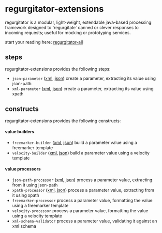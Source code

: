 # regurgitator-extensions

regurgitator is a modular, light-weight, extendable java-based processing framework designed to 'regurgitate' canned or clever responses to incoming requests; useful for mocking or prototyping services.

start your reading here: [regurgitator-all](http://github.com/talmeym/regurgitator-all#regurgitator)

## steps

regurgitator-extensions provides the following steps:
- ``json-parameter`` ([xml](https://github.com/talmeym/regurgitator-extensions-xml#json-parameter), [json](https://github.com/talmeym/regurgitator-extensions-json#json-parameter)) create a parameter, extracting its value using json-path
- ``xml-parameter`` ([xml](https://github.com/talmeym/regurgitator-extensions-xml#xml-parameter), [json](https://github.com/talmeym/regurgitator-extensions-json#xml-parameter)) create a parameter, extracting its value using xpath

## constructs

regurgitator-extensions provides the following constructs:
#### value builders
- ``freemarker-builder`` ([xml](https://github.com/talmeym/regurgitator-extensions-xml#freemarker-builder), [json](https://github.com/talmeym/regurgitator-extensions-json#freemarker-builder)) build a parameter value using a freemarker template
- ``velocity-builder`` ([xml](https://github.com/talmeym/regurgitator-extensions-xml#velocity-builder), [json](https://github.com/talmeym/regurgitator-extensions-json#velocity-builder)) build a parameter value using a velocity template

#### value processors
- ``json-path-processor`` ([xml](https://github.com/talmeym/regurgitator-extensions-xml#json-path-processor), [json](https://github.com/talmeym/regurgitator-extensions-json#json-path-processor)) process a parameter value, extracting from it using json-path
- ``xpath-processor`` ([xml](https://github.com/talmeym/regurgitator-extensions-xml#xpath-processor), [json](https://github.com/talmeym/regurgitator-extensions-json#xpath-processor)) process a parameter value, extracting from it using xpath
- ``freemarker-processor`` process a parameter value, formatting the value using a freemarker template
- ``velocity-processor`` process a parameter value, formatting the value using a velocity template
- ``xml-schema-validator`` process a parameter value, validating it against an xml schema

